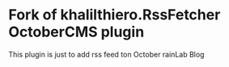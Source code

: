 # Fork of khalilthiero.RssFetcher OctoberCMS plugin
This plugin is just to add rss feed ton October rainLab Blog